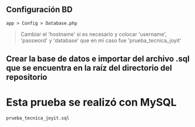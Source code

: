 ## Configuración BD
`` app > Config > Database.php ``

> Cambiar el 'hostname' si es necesario y colocar 'username', 'password' y 'database' que en mi caso fue 'prueba_tecnica_joyit'

## Crear la base de datos e importar del archivo .sql que se encuentra en la raíz del directorio del repositorio
# Esta prueba se realizó con MySQL
`` prueba_tecnica_joyit.sql ``
